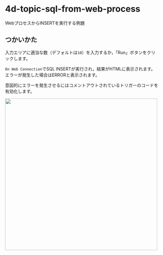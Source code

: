 # 4d-topic-sql-from-web-process
WebプロセスからINSERTを実行する例題

## つかいかた

入力エリアに適当な数（デフォルトは`10`）を入力するか，「Run」ボタンをクリックします。

`On Web Connection`でSQL INSERTが実行され，結果がHTMLに表示されます。エラーが発生した場合はERRORと表示されます。

意図的にエラーを発生させるにはコメントアウトされているトリガーのコードを有効化します。

<img src="https://github.com/user-attachments/assets/78542b6b-495f-49e1-b501-b632425092be" width=500 height=auto />
